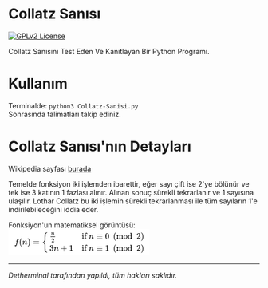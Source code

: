 # Collatz Sanısı
[![GPLv2 License](https://img.shields.io/badge/License-GPL%20v2-blue.svg)](https://opensource.org/licenses/)

Collatz Sanısını Test Eden Ve Kanıtlayan Bir Python Programı.

# Kullanım

Terminalde: `python3 Collatz-Sanisi.py` \
Sonrasında talimatları takip ediniz.

# Collatz Sanısı'nın Detayları

Wikipedia sayfası [burada](https://tr.wikipedia.org/wiki/Collatz_san%C4%B1s%C4%B1)

Temelde fonksiyon iki işlemden ibarettir, eğer sayı çift ise 2'ye bölünür ve tek ise 3 katının 1 fazlası alınır. Alınan sonuç sürekli tekrarlanır ve 1 sayısına ulaşılır. Lothar Collatz bu iki işlemin sürekli tekrarlanması ile tüm sayıların 1'e indirilebileceğini iddia eder.

Fonksiyon'un matematiksel görüntüsü: \
![fonksiyon](https://raw.githubusercontent.com/detherminal/Collatz-Sanisi/main/collatz-sanisi.png)

----------------------------------------------------

*Detherminal tarafından yapıldı, tüm hakları saklıdır.*







